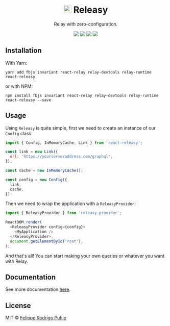 <h1 align="center">
  <img src="https://avatars2.githubusercontent.com/u/36305983?s=400&u=b5b74ead3bce6d56e6aba796e4a0830f6f54f50a&v=4" width="24" />
  Releasy
</h1>

<p align="center">Relay with zero-configuration.</p>

<p align="center">
  <a href="https://travis-ci.org/releasy/react-releasy"><img src="https://travis-ci.org/releasy/react-releasy.svg?branch=master"></a>
  <a href="https://codecov.io/gh/releasy/react-releasy"><img src="https://img.shields.io/codecov/c/github/releasy/react-releasy.svg"></a>
  <a href="https://github.com/airbnb/javascript"><img src="https://img.shields.io/badge/code%20style-airbnb-green.svg"></a>
  <a href="https://github.com/releasy/react-releasy/issues"><img src="https://img.shields.io/badge/contributions-welcome-brightgreen.svg?style=flat"></a>
</p>

## Installation

With Yarn:

```
yarn add fbjs invariant react-relay relay-devtools relay-runtime react-releasy
```

or with NPM:

```
npm install fbjs invariant react-relay relay-devtools relay-runtime react-releasy --save
```

## Usage

Using `Releasy` is quite simple, first we need to create an instance of our `Config` class:

```javascript
import { Config, InMemoryCache, Link } from 'react-releasy';

const link = new Link({
  url: 'https://yourserveraddress.com/graphql',
});

const cache = new InMemoryCache();

const config = new Config({
  link,
  cache,
});
```

Then we need to wrap the application with a `ReleasyProvider`:

```javascript
import { ReleasyProvider } from 'releasy-provider';

ReactDOM.render(
  <ReleasyProvider config={config}>
    <MyApplication />
  </ReleasyProvider>,
  document.getElementById('root'),
);
```

And that's all! You can start making your own queries or whatever you want with Relay.

## Documentation

See more documentation [here](docs).

## License

MIT © [Felippe Rodrigo Puhle](http://github.com/felippepuhle)
